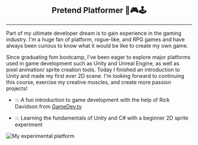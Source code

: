 <h2 align="center"> Pretend Platformer 👾🎮🕹</h2>

---

Part of my ultimate developer dream is to gain experience in the gaming industry. I'm a huge fan of platform, rogue-like, and RPG games and have always been curious to know what it would be like to create my own game.

Since graduating fom bootcamp, I've been eager to explore major platforms used in game development such as Unity and Unreal Engine, as well as pixel animation/ sprite creation tools. Today I finished an introduction to Unity and made my first ever 2D scene. I'm looking forward to continuing this course, exercise my creative muscles, and create more passion projects!

- 💥 A fun introduction to game development with the help of Rick Davidson from [GameDev.tv](https://community.gamedev.tv/)

- 💥 Learning the fundamentals of Unity and C# with a beginner 2D sprite experiment

![My experimental platform](https://user-images.githubusercontent.com/84409001/157180379-fc6cd3bd-0fec-4112-9169-e987cc4435df.png)
